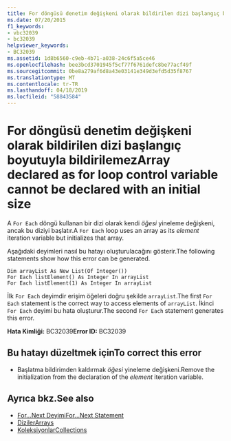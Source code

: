 ```yaml
---
title: For döngüsü denetim değişkeni olarak bildirilen dizi başlangıç boyutuyla bildirilemez
ms.date: 07/20/2015
f1_keywords:
- vbc32039
- bc32039
helpviewer_keywords:
- BC32039
ms.assetid: 1d8b6560-c9eb-4b71-a038-24c6f5a5ce46
ms.openlocfilehash: bee3bcd3701945f5cf77f6761defc8be77acf49f
ms.sourcegitcommit: 0be8a279af6d8a43e03141e349d3efd5d35f8767
ms.translationtype: MT
ms.contentlocale: tr-TR
ms.lasthandoff: 04/18/2019
ms.locfileid: "58843584"
---
```

# <a name="array-declared-as-for-loop-control-variable-cannot-be-declared-with-an-initial-size"></a><span data-ttu-id="f1664-102">For döngüsü denetim değişkeni olarak bildirilen dizi başlangıç boyutuyla bildirilemez</span><span class="sxs-lookup"><span data-stu-id="f1664-102">Array declared as for loop control variable cannot be declared with an initial size</span></span>
<span data-ttu-id="f1664-103">A `For Each` döngü kullanan bir dizi olarak kendi *öğesi* yineleme değişkeni, ancak bu diziyi başlatır.</span><span class="sxs-lookup"><span data-stu-id="f1664-103">A `For Each` loop uses an array as its *element* iteration variable but initializes that array.</span></span>  
  
 <span data-ttu-id="f1664-104">Aşağıdaki deyimleri nasıl bu hatayı oluşturulacağını gösterir.</span><span class="sxs-lookup"><span data-stu-id="f1664-104">The following statements show how this error can be generated.</span></span>  
  
```  
Dim arrayList As New List(Of Integer())  
For Each listElement() As Integer In arrayList  
For Each listElement(1) As Integer In arrayList  
```  
  
 <span data-ttu-id="f1664-105">İlk `For Each` deyimdir erişim öğeleri doğru şekilde `arrayList`.</span><span class="sxs-lookup"><span data-stu-id="f1664-105">The first `For Each` statement is the correct way to access elements of `arrayList`.</span></span> <span data-ttu-id="f1664-106">İkinci `For Each` deyimi bu hata oluşturur.</span><span class="sxs-lookup"><span data-stu-id="f1664-106">The second `For Each` statement generates this error.</span></span>  
  
 <span data-ttu-id="f1664-107">**Hata Kimliği:** BC32039</span><span class="sxs-lookup"><span data-stu-id="f1664-107">**Error ID:** BC32039</span></span>  
  
## <a name="to-correct-this-error"></a><span data-ttu-id="f1664-108">Bu hatayı düzeltmek için</span><span class="sxs-lookup"><span data-stu-id="f1664-108">To correct this error</span></span>  
  
-   <span data-ttu-id="f1664-109">Başlatma bildirimden kaldırmak *öğesi* yineleme değişkeni.</span><span class="sxs-lookup"><span data-stu-id="f1664-109">Remove the initialization from the declaration of the *element* iteration variable.</span></span>  
  
## <a name="see-also"></a><span data-ttu-id="f1664-110">Ayrıca bkz.</span><span class="sxs-lookup"><span data-stu-id="f1664-110">See also</span></span>

- [<span data-ttu-id="f1664-111">For...Next Deyimi</span><span class="sxs-lookup"><span data-stu-id="f1664-111">For...Next Statement</span></span>](../../../visual-basic/language-reference/statements/for-next-statement.md)
- [<span data-ttu-id="f1664-112">Diziler</span><span class="sxs-lookup"><span data-stu-id="f1664-112">Arrays</span></span>](../../../visual-basic/programming-guide/language-features/arrays/index.md)
- [<span data-ttu-id="f1664-113">Koleksiyonlar</span><span class="sxs-lookup"><span data-stu-id="f1664-113">Collections</span></span>](../../../standard/collections/index.md)
